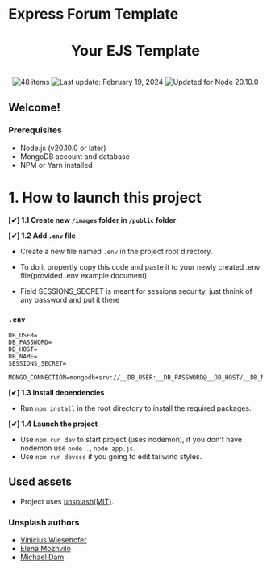 # Express Forum Template

<h1 align="center">
    Your EJS Template
</h1>
<br/>
<div align="center">
  <img src="https://img.shields.io/badge/⚙%20Routers%20count-%2048%20Best%20Practices-blue.svg" alt="48 items"/> 
  <img id="last-update-badge" src="https://img.shields.io/badge/%F0%9F%93%85%20Last%20update%20-%20February%2005%2C%202024-green.svg" alt="Last update: February 19, 2024" /> 
  <img src="https://img.shields.io/badge/ %E2%9C%94%20Updated%20For%20Version%20-%20Node%2020.10.0-brightgreen.svg" alt="Updated for Node 20.10.0"/>
</div>

## Welcome!

### Prerequisites

-   Node.js (v20.10.0 or later)
-   MongoDB account and database
-   NPM or Yarn installed

# 1. How to launch this project

**[✔] 1.1 Create new `/images` folder in `/public` folder**

**[✔] 1.2 Add `.env` file**

-   Create a new file named `.env` in the project root directory.

-   To do it propertly copy this code and paste it to your newly created .env file(provided .env example document).

-   Field SESSIONS_SECRET is meant for sessions security, just thnink of any password and put it there

### `.env`

```
DB_USER=
DB_PASSWORD=
DB_HOST=
DB_NAME=
SESSIONS_SECRET=

MONGO_CONNECTION=mongodb+srv://__DB_USER:__DB_PASSWORD@__DB_HOST/__DB_NAME
```

**[✔] 1.3 Install dependencies**

-   Run `npm install` in the root directory to install the required packages.

**[✔] 1.4 Launch the project**

-   Use `npm run dev` to start project (uses nodemon), if you don't have nodemon use `node .`, `node app.js`.
-   Use `npm run devcss` if you going to edit tailwind styles.

## Used assets

-   Project uses [unsplash(MIT)](https://unsplash.com/license).

### Unsplash authors

-   [Vinicius Wiesehofer](https://unsplash.com/@wiesehofer)
-   [Elena Mozhvilo](https://unsplash.com/@miracleday)
-   [Michael Dam](https://unsplash.com/@michaeldam)
